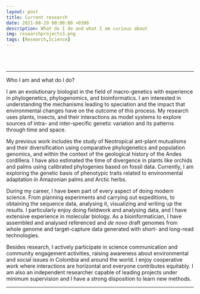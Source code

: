 ```yaml
---
layout: post
title: Current research
date: 2021-08-29 00:00:00 +0300
description: What do I do and what I am curious about
img: researchprojects3.png 
tags: [Research,Science]
---
```


<br>
<br>

---

Who I am and what do I do?

I am an evolutionary biologist in the field of macro-genetics with experience in phylogenetics, phylogenomics, and bioinformatics. I am interested in understanding the mechanisms leading to speciation and the impact that environmental changes have on the outcome of this process. My research uses plants, insects, and their interactions as model systems to explore sources of intra- and inter-specific genetic variation and its patterns through time and space.


My previous work includes the study of Neotropical ant-plant mutualisms and their diversification using comparative phylogenetics and population genomics, and within the context of the geological history of the Andes cordillera. I have also estimated the time of divergence in plants like orchids and palms using calibrated phylogenies based on fossil data. Currently, I am exploring the genetic basis of phenotypic traits related to environmental adaptation in Amazonian palms and Arctic herbs.


During my career, I have been part of every aspect of doing modern science. From planning experiments and carrying out expeditions, to obtaining the sequence data, analysing it, visualizing and writing up the results. I particularly enjoy doing fieldwork and analysing data, and I have extensive experience in molecular biology. As a bioinformatician, I have assembled and analysed referenced and *de novo* draft genomes from whole genome and target-capture data generated with short- and long-read technologies.


Besides research, I actively participate in science communication and community engagement activities, raising awareness about environmental and social issues in Colombia and around the world. I enjoy cooperative work where interactions are horizontal and everyone contributes equitably. I am also an independent researcher capable of leading projects under minimum supervision and I have a strong disposition to learn new methods.

---